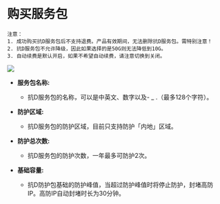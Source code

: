 

# 购买服务包

    注意：
    1. 成功购买抗D服务包后不支持退费。产品有效期间，无法删除抗D服务包。需特别注意！
    2. 抗D服务包不允许降级，因此如果选择的是50G则无法降低到10G。
    3. 自动续费是默认开启，如果不希望自动续费，请注意切换到关闭。

![](/images/uadssp/opintro/buy_adssp.png)

- **服务包名称:** 
  - 抗D服务包的名称，可以是中英文、数字以及- \_ .（最多128个字符）。

- **防护区域:** 
  - 抗D服务包的防护区域，目前只支持防护「内地」区域。

- **防护总次数:** 
  - 抗D服务包的防护次数，一年最多可防护2次。

- **基础容量:** 
  - 抗D防护包基础的防护峰值，当超过防护峰值时将停止防护，封堵高防IP。高防IP自动封堵时长为30分钟。



